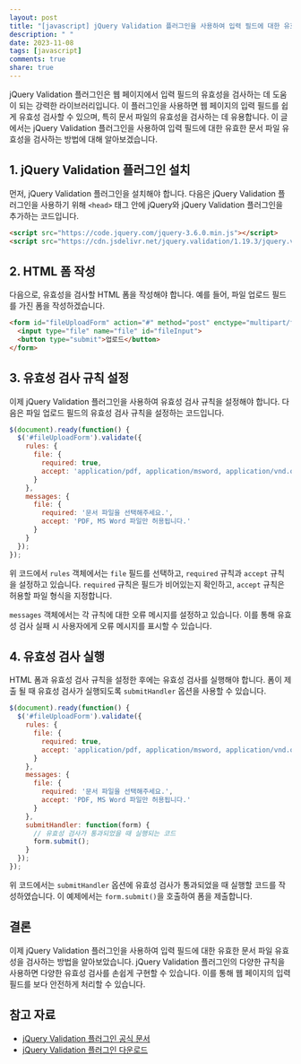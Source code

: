 ```yaml
---
layout: post
title: "[javascript] jQuery Validation 플러그인을 사용하여 입력 필드에 대한 유효한 문서 파일 유효성 검사하기"
description: " "
date: 2023-11-08
tags: [javascript]
comments: true
share: true
---
```


jQuery Validation 플러그인은 웹 페이지에서 입력 필드의 유효성을 검사하는 데 도움이 되는 강력한 라이브러리입니다. 이 플러그인을 사용하면 웹 페이지의 입력 필드를 쉽게 유효성 검사할 수 있으며, 특히 문서 파일의 유효성을 검사하는 데 유용합니다. 이 글에서는 jQuery Validation 플러그인을 사용하여 입력 필드에 대한 유효한 문서 파일 유효성을 검사하는 방법에 대해 알아보겠습니다.

## 1. jQuery Validation 플러그인 설치

먼저, jQuery Validation 플러그인을 설치해야 합니다. 다음은 jQuery Validation 플러그인을 사용하기 위해 `<head>` 태그 안에 jQuery와 jQuery Validation 플러그인을 추가하는 코드입니다.

```html
<script src="https://code.jquery.com/jquery-3.6.0.min.js"></script>
<script src="https://cdn.jsdelivr.net/jquery.validation/1.19.3/jquery.validate.min.js"></script>
```

## 2. HTML 폼 작성

다음으로, 유효성을 검사할 HTML 폼을 작성해야 합니다. 예를 들어, 파일 업로드 필드를 가진 폼을 작성하겠습니다.

```html
<form id="fileUploadForm" action="#" method="post" enctype="multipart/form-data">
  <input type="file" name="file" id="fileInput">
  <button type="submit">업로드</button>
</form>
```

## 3. 유효성 검사 규칙 설정

이제 jQuery Validation 플러그인을 사용하여 유효성 검사 규칙을 설정해야 합니다. 다음은 파일 업로드 필드의 유효성 검사 규칙을 설정하는 코드입니다.

```javascript
$(document).ready(function() {
  $('#fileUploadForm').validate({
    rules: {
      file: {
        required: true,
        accept: 'application/pdf, application/msword, application/vnd.openxmlformats-officedocument.wordprocessingml.document'
      }
    },
    messages: {
      file: {
        required: '문서 파일을 선택해주세요.',
        accept: 'PDF, MS Word 파일만 허용됩니다.'
      }
    }
  });
});
```

위 코드에서 `rules` 객체에서는 `file` 필드를 선택하고, `required` 규칙과 `accept` 규칙을 설정하고 있습니다. `required` 규칙은 필드가 비어있는지 확인하고, `accept` 규칙은 허용할 파일 형식을 지정합니다.

`messages` 객체에서는 각 규칙에 대한 오류 메시지를 설정하고 있습니다. 이를 통해 유효성 검사 실패 시 사용자에게 오류 메시지를 표시할 수 있습니다.

## 4. 유효성 검사 실행

HTML 폼과 유효성 검사 규칙을 설정한 후에는 유효성 검사를 실행해야 합니다. 폼이 제출 될 때 유효성 검사가 실행되도록 `submitHandler` 옵션을 사용할 수 있습니다.

```javascript
$(document).ready(function() {
  $('#fileUploadForm').validate({
    rules: {
      file: {
        required: true,
        accept: 'application/pdf, application/msword, application/vnd.openxmlformats-officedocument.wordprocessingml.document'
      }
    },
    messages: {
      file: {
        required: '문서 파일을 선택해주세요.',
        accept: 'PDF, MS Word 파일만 허용됩니다.'
      }
    },
    submitHandler: function(form) {
      // 유효성 검사가 통과되었을 때 실행되는 코드
      form.submit();
    }
  });
});
```

위 코드에서는 `submitHandler` 옵션에 유효성 검사가 통과되었을 때 실행할 코드를 작성하였습니다. 이 예제에서는 `form.submit()`을 호출하여 폼을 제출합니다.

## 결론

이제 jQuery Validation 플러그인을 사용하여 입력 필드에 대한 유효한 문서 파일 유효성을 검사하는 방법을 알아보았습니다. jQuery Validation 플러그인의 다양한 규칙을 사용하면 다양한 유효성 검사를 손쉽게 구현할 수 있습니다. 이를 통해 웹 페이지의 입력 필드를 보다 안전하게 처리할 수 있습니다.

## 참고 자료

- [jQuery Validation 플러그인 공식 문서](https://jqueryvalidation.org/)
- [jQuery Validation 플러그인 다운로드](https://jqueryvalidation.org/download/)